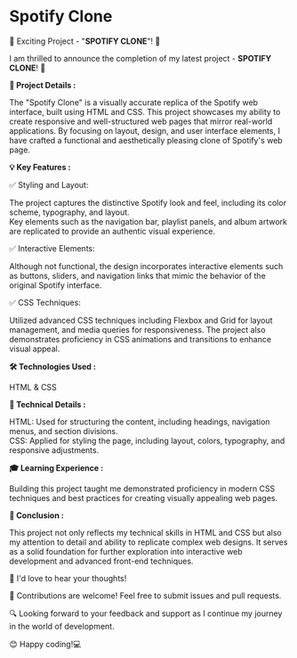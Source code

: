 # Spotify Clone

🚀 Exciting Project - "<b>SPOTIFY CLONE</b>"! 🎉

I am thrilled to announce the completion of my latest project - <b>SPOTIFY CLONE</b>! 🌟

<b>🎯 Project Details : </b> <br>

The "Spotify Clone" is a visually accurate replica of the Spotify web interface, built using HTML and CSS. This project showcases my ability to create responsive and well-structured web pages that mirror real-world applications. By focusing on layout, design, and user interface elements, I have crafted a functional and aesthetically pleasing clone of Spotify's web page.<br>

<b>💡 Key Features : </b><br>

✅ Styling and Layout: 

The project captures the distinctive Spotify look and feel, including its color scheme, typography, and layout.<br> Key elements such as the navigation bar, playlist panels, and album artwork are replicated to provide an authentic visual experience.<br>
    
✅ Interactive Elements: 

 Although not functional, the design incorporates interactive elements such as buttons, sliders, and navigation links that mimic the behavior of the original Spotify interface.<br>
    
✅ CSS Techniques:

 Utilized advanced CSS techniques including Flexbox and Grid for layout management, and media queries for responsiveness. The project also demonstrates proficiency in CSS animations and transitions to enhance visual appeal.<br>

<b>🛠 Technologies Used : </b><br>

   HTML & CSS<br>

   <b>🧐 Technical Details : </b>
   
  HTML: Used for structuring the content, including headings, navigation menus, and section divisions.<br>
  CSS: Applied for styling the page, including layout, colors, typography, and responsive adjustments.

<b>🎓 Learning Experience : </b><br>

Building this project taught me demonstrated proficiency in modern CSS techniques and best practices for creating visually appealing web pages.

 <b>📝 Conclusion : </b>

This project not only reflects my technical skills in HTML and CSS but also my attention to detail and ability to replicate complex web designs. It serves as a solid foundation for further exploration into interactive web development and advanced front-end techniques.

📢 I'd love to hear your thoughts!

🤝 Contributions are welcome! Feel free to submit issues and pull requests.

🔍 Looking forward to your feedback and support as I continue my journey in the world of development.

😊 Happy coding!💻
